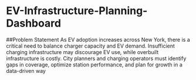 # EV-Infrastructure-Planning-Dashboard
##Problem Statement
As EV adoption increases across New York, there is a critical need to balance charger capacity and EV demand. Insufficient charging infrastructure may discourage EV use, while overbuilt infrastructure is costly. City planners and charging operators must identify gaps in coverage, optimize station performance, and plan for growth in a data-driven way
